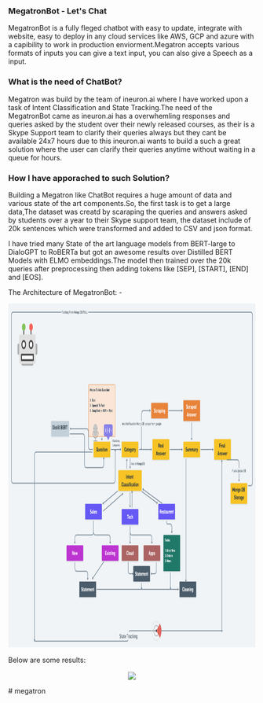 ### MegatronBot - Let's Chat

MegatronBot is a fully fleged chatbot with easy to update, integrate with website, easy to deploy in any cloud services like AWS, GCP and azure with a capibility to work in production enviorment.Megatron accepts various formats of inputs you can give a text input, you can also give a Speech as a input.


### What is the need of ChatBot?

Megatron was build by the team of ineuron.ai where I have worked upon a task of Intent Classification and State Tracking.The need of the MegatronBot came as ineuron.ai has a overwhemling responses and queries asked by the student over their newly released courses, as their is a Skype Support team to clarify their queries always but they cant be available 24x7 hours due to this ineuron.ai wants to build a such a great solution where the user can clarify their queries anytime without waiting in a queue for hours.



### How I have apporached to such Solution?

Building a Megatron like ChatBot requires a huge amount of data and various state of the art components.So, the first task is to get a large data,The dataset was creatd by scaraping the queries and answers asked by students over a year to their Skype support team, the dataset include of 20k sentences which were transformed and added to CSV and json format.

I have tried many State of the art language models from BERT-large to DialoGPT to RoBERTa but got an awesome results over Distilled BERT Models with ELMO embeddings.The model then trained over the 20k queries after preprocessing then adding tokens like [SEP], [START], [END] and [EOS].
  
The Architecture of MegatronBot: -

<p align="center">
  <img width="1010" height="700" src="utils/Megatron-ChatBot@2x (1).png">
</p>


Below are some results: 

<p align = "center"><img align = "center" src = "utils/NewGIF.gif" /></p>
#   m e g a t r o n 
 
 
